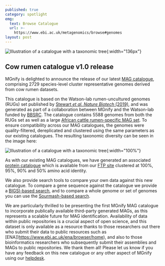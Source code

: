 ```yaml
---
published: true
category: spotlight
emg:
  text: Browse Catalogue
  url: >-
    https://www.ebi.ac.uk/metagenomics/browse#genomes
layout: post
---
```

![Illustration of a catalogue with a taxonomic tree]({{site.baseurl}}/assets/media/images/posts/cow-rumen-mag-catalogue/rumen_bacteria_tree_assembled.png){:width="136px"} 
## Cow rumen catalogue v1.0 release
MGnify is delighted to announce the release of our latest [MAG catalogue](https://www.ebi.ac.uk/metagenomics/genome-catalogues/cow-rumen-v1-0), comprising 2729 species-level cluster representative genomes derived from cow rumen datasets. 

This catalogue is based on the Watson-lab rumen-uncultured genomes (RUGs) set published by [Stewart _et al. Nature Biotech_ (2019)](https://doi.org/10.1038/s41587-019-0202-3), and was generated as part of a collaboration between MGnify and the Watson-lab funded by [BBSRC](https://gtr.ukri.org/projects?ref=BB%2FR015228%2F1). 
The catalogue contains 5588 genomes from both the RUGs set as well as a large [African cattle rumen-specific MAG set](https://doi.org/10.1186/s13059-020-02144-7). 
To ensure compatibility across our MAG catalogues, the genomes were quality-filtered, dereplicated and clustered using the same parameters as our existing catalogues. The resulting taxonomic diversity can be seen in the image here:

![Illustration of a catalogue with a taxonomic tree]({{site.baseurl}}/assets/media/images/posts/cow-rumen-mag-catalogue/rumen_bacteria_tree_assembled.png){:width="100%"} 

As with our existing MAG catalogues, we have generated an associated [protein catalogue](http://ftp.ebi.ac.uk/pub/databases/metagenomics/mgnify_genomes/cow-rumen/v1.0/) which is available from our [FTP site](http://ftp.ebi.ac.uk/pub/databases/metagenomics/mgnify_genomes/cow-rumen/v1.0/) clustered at 100%, 95%, 90% and 50% amino acid identity.

We also provide search tools to compare your own data against this new catalogue. 
To compare a gene sequence against the catalogue we provide a [BIGSI-based search](https://www.ebi.ac.uk/metagenomics/genome-catalogues/cow-rumen-v1-0#genome-search-tab), and to compare a whole genome or set of genomes you can use the [Sourmash-based search](https://www.ebi.ac.uk/metagenomics/genome-catalogues/cow-rumen-v1-0#genome-search-mag-tab).

We are particularly thrilled to be presenting the first MGnify MAG catalogue to incorporate publically available third-party generated MAGs, as this represents a scalable future for MAG identification. 
Availability of data within public repositories is a crucial aspect of open science, and this dataset is only available as a resource thanks to those researchers out there who submit their data to public resources such as [ENA])https://www.ebi.ac.uk/ena/browser/home), and also to those bioinformatics researchers who subsequently submit their assemblies and MAGs to public repositories. We thank them all! 
Please let us know if you have any feedback on this new catalogue or any other aspect of MGnify using our [helpdesk](https://www.ebi.ac.uk/support/metagenomics).
